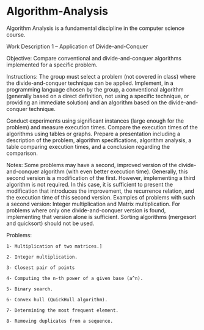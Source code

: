 # Algorithm-Analysis

 Algorithm Analysis is a fundamental discipline in the computer science course.

Work Description 1 – Application of Divide-and-Conquer

Objective: Compare conventional and divide-and-conquer algorithms implemented for a specific problem.

Instructions: The group must select a problem (not covered in class) where the divide-and-conquer technique can be applied.
Implement, in a programming language chosen by the group, a conventional algorithm (generally based on a direct definition, not using a specific technique, or providing an immediate solution) and an algorithm based on the divide-and-conquer technique.

Conduct experiments using significant instances (large enough for the problem) and measure execution times. Compare the execution times of the algorithms using tables or graphs.
Prepare a presentation including a description of the problem, algorithm specifications, algorithm analysis, a table comparing execution times, and a conclusion regarding the comparison.

Notes: Some problems may have a second, improved version of the divide-and-conquer algorithm (with even better execution time). Generally, this second version is a modification of the first. However, implementing a third algorithm is not required. In this case, it is sufficient to present the modification that introduces the improvement, the recurrence relation, and the execution time of this second version.
Examples of problems with such a second version: Integer multiplication and Matrix multiplication.
For problems where only one divide-and-conquer version is found, implementing that version alone is sufficient.
Sorting algorithms (mergesort and quicksort) should not be used.

Problems:

    1- Multiplication of two matrices.]
    
    2- Integer multiplication.
    
    3- Closest pair of points
    
    4- Computing the n-th power of a given base (a^n).
    
    5- Binary search.
    
    6- Convex hull (QuickHull algorithm).
    
    7- Determining the most frequent element.
    
    8- Removing duplicates from a sequence.


    
